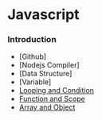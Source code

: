 # Javascript

### Introduction

- [Github]
- [Nodejs Compiler]
- [Data Structure]
- [Variable]
- [Looping and Condition](challenges/loops-conditions.md)
- [Function and Scope](challenges/functions-scope.md)
- [Array and Object](challenges/array-object.md)
